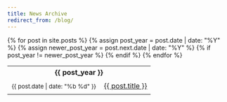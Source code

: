 ```yaml
---
title: News Archive
redirect_from: /blog/
---
```


<table>
{% for post in site.posts %}
  {% assign post_year = post.date | date: "%Y" %}
  {% assign newer_post_year = post.next.date | date: "%Y" %}
  {% if post_year != newer_post_year %}
  <tr><th colspan="2">{{ post_year }}</th></tr>
  {% endif %}
  <tr><td style="padding: 10px"><small>{{ post.date | date: "%b %d" }}</small></td><td><a href="{{ site.baseurl }}{{ post.url }}" class="post-title-archive">{{ post.title }}</a></td></tr>
{% endfor %}
</table>
